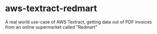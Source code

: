 # aws-textract-redmart
A real world use-case of AWS Textract, getting data out of PDF invoices from an online supermarket called "Redmart"
